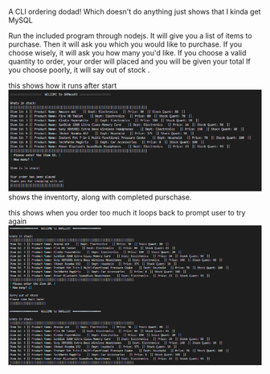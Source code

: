 A CLI ordering dodad!
Which doesn't do anything just shows that I kinda get MySQL

Run the included program through nodejs. 
It will give you a list of items to purchase. 
Then it will ask you which you would like to purchase. 
If you choose wisely, it will ask you how many you'd like. 
  If you choose a valid quantity to order, your order will placed and you will be given your total 
If you choose poorly, it will say out of stock .

this shows how it runs after start
![Alt text](images/stock.png)
shows the inventorty, along with completed purschase.

this shows when you order too much it loops back to prompt user to try again
![Alt text](images/avail.png)
